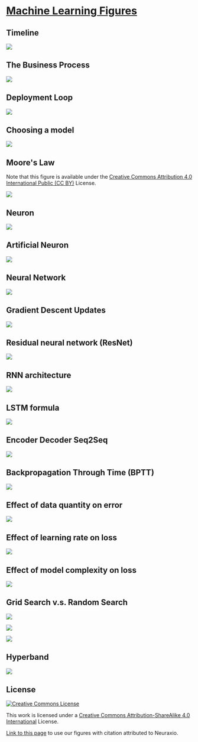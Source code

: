 # [Machine Learning Figures](https://github.com/guillaume-chevalier/Machine-Learning-Figures)

## Timeline

![](timeline-ai.png)

## The Business Process

![](machine-learning-business-process.png)

## Deployment Loop

![](deployment_loop.jpg)

## Choosing a model

![](the-art-of-choosing-a-model.png)

## Moore's Law

Note that this figure is available under the [Creative Commons Attribution 4.0 International Public (CC BY)](https://github.com/karlrupp/microprocessor-trend-data/blob/master/LICENSE.txt) License.

![](https://raw.githubusercontent.com/guillaume-chevalier/microprocessor-trend-data/7bbd582ba1376015f6cf24498f46db62811a2919/42yrs/42-years-processor-trend.png)

## Neuron

![](neuron.png)

## Artificial Neuron

![](artificial-neuron.png)

## Neural Network

![](neural-network.png)

## Gradient Descent Updates

![](gradient_descent_updates.png)

## Residual neural network (ResNet)

![](res-nets.png)

## RNN architecture

![](rnn-architectures.png)

## LSTM formula

![](lstm-formula.png)

## Encoder Decoder Seq2Seq

![](encoder-decoder-seq-to-seq.png)

## Backpropagation Through Time (BPTT)

![](bptt.png)

## Effect of data quantity on error

![](data_quantity_on_error.jpg)

## Effect of learning rate on loss

![](learning_rate_effect_on_loss.jpg)

## Effect of model complexity on loss

![](model_complexity_error.jpg)

## Grid Search v.s. Random Search

![](layout_grid.jpg)

![](layout_random.jpg)

![](layout_legend.jpg)

## Hyperband

![](hyperband.jpg)


## License

<a rel="license" href="https://creativecommons.org/licenses/by-sa/4.0/"><img alt="Creative Commons License" style="border-width:0" src="https://i.creativecommons.org/l/by-sa/4.0/88x31.png" /></a>

This work is licensed under a [Creative Commons Attribution-ShareAlike 4.0 International](https://creativecommons.org/licenses/by-sa/4.0/) License.

[Link to this page](https://github.com/Neuraxio/Machine-Learning-Figures) to use our figures with citation attributed to Neuraxio.
